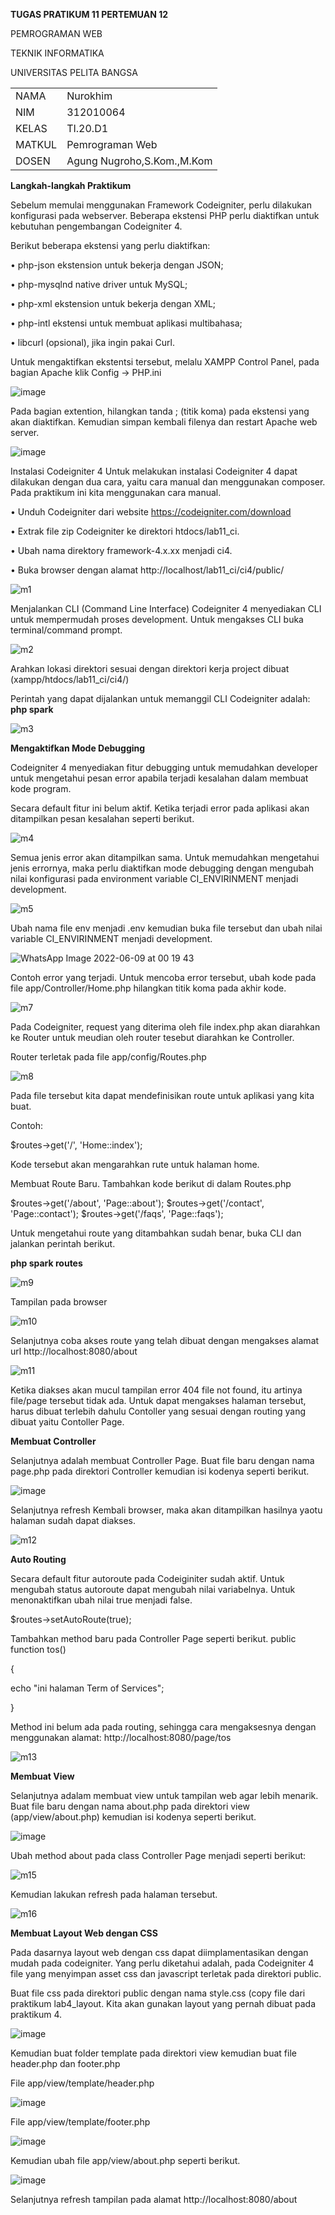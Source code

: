 <b>TUGAS PRATIKUM 11 PERTEMUAN 12</b>

PEMROGRAMAN WEB

TEKNIK INFORMATIKA

UNIVERSITAS PELITA BANGSA
<table>
  <tr>
    <td>NAMA</td>
    <td>Nurokhim</td>
  </tr>
  <tr>
    <td>NIM</td>
    <td>312010064</td>
  </tr>
  <tr>
    <td>KELAS</td>
    <td>TI.20.D1</td>
  </tr>
  <tr>
    <td>MATKUL</td>
    <td>Pemrograman Web</td>
  </tr>
 <tr>
    <td>DOSEN</td>
    <td> Agung Nugroho,S.Kom.,M.Kom </td>
  </tr>
</table>

<b>Langkah-langkah Praktikum</b>

Sebelum memulai menggunakan Framework Codeigniter, perlu dilakukan konfigurasi
pada webserver. Beberapa ekstensi PHP perlu diaktifkan untuk kebutuhan
pengembangan Codeigniter 4.

Berikut beberapa ekstensi yang perlu diaktifkan:

• php-json ekstension untuk bekerja dengan JSON;

• php-mysqlnd native driver untuk MySQL;

• php-xml ekstension untuk bekerja dengan XML;

• php-intl ekstensi untuk membuat aplikasi multibahasa;

• libcurl (opsional), jika ingin pakai Curl.

Untuk mengaktifkan ekstentsi tersebut, melalu XAMPP Control Panel, pada bagian
Apache klik Config -> PHP.ini

![image](https://user-images.githubusercontent.com/101801920/172675011-aafe536e-864e-4e9e-8dca-4419888c3547.png)

Pada bagian extention, hilangkan tanda ; (titik koma) pada ekstensi yang akan
diaktifkan. Kemudian simpan kembali filenya dan restart Apache web server.

![image](https://user-images.githubusercontent.com/101801920/172675631-34b3c77e-3b08-4522-9be9-a4da59738e1b.png)

Instalasi Codeigniter 4
Untuk melakukan instalasi Codeigniter 4 dapat dilakukan dengan dua cara, yaitu cara
manual dan menggunakan composer. Pada praktikum ini kita menggunakan cara
manual.

• Unduh Codeigniter dari website https://codeigniter.com/download

• Extrak file zip Codeigniter ke direktori htdocs/lab11_ci.

• Ubah nama direktory framework-4.x.xx menjadi ci4.

• Buka browser dengan alamat http://localhost/lab11_ci/ci4/public/

![m1](https://user-images.githubusercontent.com/101801920/172675837-50e1672a-b24c-401f-955e-f398bebe6c68.PNG)

Menjalankan CLI (Command Line Interface)
Codeigniter 4 menyediakan CLI untuk mempermudah proses development. Untuk
mengakses CLI buka terminal/command prompt.

![m2](https://user-images.githubusercontent.com/101801920/172676105-84ff50f2-25fb-4e73-b453-63807bd3ee44.PNG)

Arahkan lokasi direktori sesuai dengan direktori kerja project dibuat
(xampp/htdocs/lab11_ci/ci4/)

Perintah yang dapat dijalankan untuk memanggil CLI Codeigniter adalah: <b>php spark</b>

![m3](https://user-images.githubusercontent.com/101801920/172676734-a2db3b4e-6e5e-46cc-b4f9-e93aae504727.PNG)

<b>Mengaktifkan Mode Debugging</b>

Codeigniter 4 menyediakan fitur debugging untuk memudahkan developer untuk
mengetahui pesan error apabila terjadi kesalahan dalam membuat kode program.

Secara default fitur ini belum aktif. Ketika terjadi error pada aplikasi akan ditampilkan
pesan kesalahan seperti berikut.

![m4](https://user-images.githubusercontent.com/101801920/172676993-2bf632a7-a84c-4395-a839-15b769e6a5e3.PNG)

Semua jenis error akan ditampilkan sama. Untuk memudahkan mengetahui jenis
errornya, maka perlu diaktifkan mode debugging dengan mengubah nilai konfigurasi
pada environment variable CI_ENVIRINMENT menjadi development.

![m5](https://user-images.githubusercontent.com/101801920/172677187-7e518ce2-b99e-4056-aca4-b8cb991ff591.PNG)

Ubah nama file env menjadi .env kemudian buka file tersebut dan ubah nilai variable
CI_ENVIRINMENT menjadi development.

![WhatsApp Image 2022-06-09 at 00 19 43](https://user-images.githubusercontent.com/101801920/172678526-908aac31-bd08-4347-b2b2-6cafbcac5328.jpeg)

Contoh error yang terjadi. Untuk mencoba error tersebut, ubah kode pada file
app/Controller/Home.php hilangkan titik koma pada akhir kode.

![m7](https://user-images.githubusercontent.com/101801920/172678891-a7a5eaa5-f895-4c5d-96bf-ca5963029cdd.PNG)

Pada Codeigniter, request yang diterima oleh file index.php akan diarahkan ke Router
untuk meudian oleh router tesebut diarahkan ke Controller.

Router terletak pada file app/config/Routes.php

![m8](https://user-images.githubusercontent.com/101801920/172679203-631c5400-17fa-4843-b506-8c7ca422cda2.PNG)

Pada file tersebut kita dapat mendefinisikan route untuk aplikasi yang kita buat.

Contoh:

$routes->get('/', 'Home::index');

Kode tersebut akan mengarahkan rute untuk halaman home.


Membuat Route Baru.
Tambahkan kode berikut di dalam Routes.php

$routes->get('/about', 'Page::about');
$routes->get('/contact', 'Page::contact');
$routes->get('/faqs', 'Page::faqs');

Untuk mengetahui route yang ditambahkan sudah benar, buka CLI dan jalankan
perintah berikut.

<b>php spark routes</b>

![m9](https://user-images.githubusercontent.com/101801920/172679983-66f9994b-5502-4b8b-8ccc-1fd2ccab962e.PNG)

Tampilan pada browser

![m10](https://user-images.githubusercontent.com/101801920/172680076-4cb16928-bfc1-4a8f-95fa-1ffd7ab409ea.PNG)

Selanjutnya coba akses route yang telah dibuat dengan mengakses alamat url
http://localhost:8080/about

![m11](https://user-images.githubusercontent.com/101801920/172680275-965c5d3b-746a-4dc8-aecb-5b3eaaaa7422.PNG)

Ketika diakses akan mucul tampilan error 404 file not found, itu artinya file/page
tersebut tidak ada. Untuk dapat mengakses halaman tersebut, harus dibuat terlebih
dahulu Contoller yang sesuai dengan routing yang dibuat yaitu Contoller Page.

<b>Membuat Controller</b>

Selanjutnya adalah membuat Controller Page. Buat file baru dengan nama page.php
pada direktori Controller kemudian isi kodenya seperti berikut.

![image](https://user-images.githubusercontent.com/101801920/172681189-230b3a32-089c-4e75-b9a6-95690d8cdace.png)

Selanjutnya refresh Kembali browser, maka akan ditampilkan hasilnya yaotu halaman
sudah dapat diakses.

![m12](https://user-images.githubusercontent.com/101801920/172681758-1b55f351-915e-46e8-b890-713a017270d2.PNG)

<b>Auto Routing</b>

Secara default fitur autoroute pada Codeiginiter sudah aktif. Untuk mengubah status
autoroute dapat mengubah nilai variabelnya. Untuk menonaktifkan ubah nilai true
menjadi false.

$routes->setAutoRoute(true);

Tambahkan method baru pada Controller Page seperti berikut.
public function tos()

{

echo "ini halaman Term of Services";

}

Method ini belum ada pada routing, sehingga cara mengaksesnya dengan menggunakan
alamat: http://localhost:8080/page/tos

![m13](https://user-images.githubusercontent.com/101801920/172683273-b8c7bc6e-68a2-40cc-9619-f1104a33e078.PNG)

<b>Membuat View</b>

Selanjutnya adalam membuat view untuk tampilan web agar lebih menarik. Buat file
baru dengan nama about.php pada direktori view (app/view/about.php) kemudian isi
kodenya seperti berikut.

![image](https://user-images.githubusercontent.com/101801920/172684026-70ce5507-b825-40f3-943b-624bb0e432f3.png)

Ubah method about pada class Controller Page menjadi seperti berikut:

![m15](https://user-images.githubusercontent.com/101801920/172684261-40877157-86bd-4d35-8f38-e43d55279a0a.PNG)

Kemudian lakukan refresh pada halaman tersebut.

![m16](https://user-images.githubusercontent.com/101801920/172684339-ad24390b-d55b-4afe-821e-a68ea08083bc.PNG)

<b>Membuat Layout Web dengan CSS</b>

Pada dasarnya layout web dengan css dapat diimplamentasikan dengan mudah pada
codeigniter. Yang perlu diketahui adalah, pada Codeigniter 4 file yang menyimpan asset
css dan javascript terletak pada direktori public.

Buat file css pada direktori public dengan nama style.css (copy file dari praktikum
lab4_layout. Kita akan gunakan layout yang pernah dibuat pada praktikum 4.

![image](https://user-images.githubusercontent.com/101801920/172685215-4e9a67cd-5e11-45b0-bae5-fd3d73412578.png)

Kemudian buat folder template pada direktori view kemudian buat file header.php dan
footer.php

File app/view/template/header.php

![image](https://user-images.githubusercontent.com/101801920/172685726-2cebd3f5-4722-46af-aeb7-944bc3661831.png)

File app/view/template/footer.php

![image](https://user-images.githubusercontent.com/101801920/172685913-af422b64-900c-4a5d-a9f2-d5ef5486292b.png)

Kemudian ubah file app/view/about.php seperti berikut.

![image](https://user-images.githubusercontent.com/101801920/172686349-e53d7bb4-bcee-4770-848b-9c775fc01268.png)

Selanjutnya refresh tampilan pada alamat http://localhost:8080/about

















